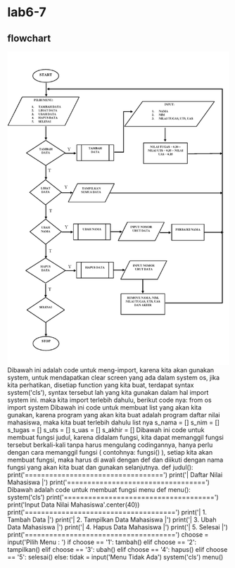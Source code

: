 # lab6-7
## flowchart
![gambar](flowchart.png)
Dibawah ini adalah code untuk meng-import, karena kita akan gunakan system, untuk mendapatkan clear screen yang ada dalam system os, jika kita perhatikan, disetiap function yang kita buat, terdapat syntax system('cls'), syntax tersebut lah yang kita gunakan dalam hal import system ini. maka kita import terlebih dahulu, berikut code nya:
from os import system
Dibawah ini code untuk membuat list yang akan kita gunakan, karena program yang akan kita buat adalah program daftar nilai mahasiswa, maka kita buat terlebih dahulu list nya
s_nama = []
s_nim = []
s_tugas = []
s_uts = []
s_uas = []
s_akhir = []
Dibawah ini code untuk membuat fungsi judul, karena didalam fungsi, kita dapat memanggil fungsi tersebut berkali-kali tanpa harus mengulang codingannya, hanya perlu dengan cara memanggil fungsi ( contohnya: fungsi() ), setiap kita akan membuat fungsi, maka harus di awali dengan def dan diikuti dengan nama fungsi yang akan kita buat dan gunakan selanjutnya.
def judul():
    print('==================================')
    print('|     Daftar Nilai Mahasiswa     |')
    print('==================================')
Dibawah adalah code untuk membuat fungsi menu
def menu():
    system('cls')
    print('=====================================')
    print('Input Data Nilai Mahasiswa'.center(40))
    print('=====================================')
    print('|    1. Tambah Data                 |')
    print('|    2. Tampilkan Data Mahasiswa    |')
    print('|    3. Ubah Data Mahasiswa         |')
    print('|    4. Hapus Data Mahasiswa        |')
    print('|    5. Selesai                     |')
    print('=====================================')
    choose = input('Pilih Menu  : ')
    if choose == '1':
        tambah()
    elif choose == '2':
        tampilkan()
    elif choose == '3':
        ubah()
    elif choose == '4':
        hapus()
    elif choose == '5':
        selesai()
    else:
        tidak = input('Menu Tidak Ada')
        system('cls')
        menu()
